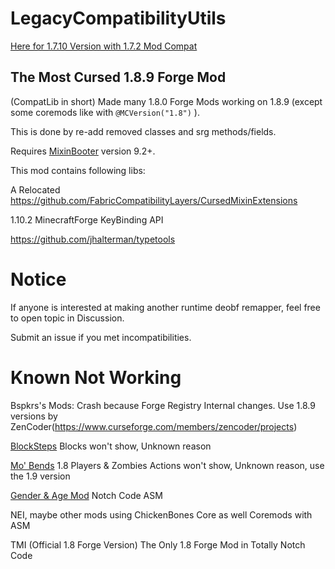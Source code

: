 # LegacyCompatibilityUtils

[Here for 1.7.10 Version with 1.7.2 Mod Compat](https://github.com/HowardZHY/LegacyCompatibilityUtils-1.7.10)

## The Most Cursed 1.8.9 Forge Mod

(CompatLib in short) Made many 1.8.0 Forge Mods working on 1.8.9 (except some coremods like with `@MCVersion("1.8")` ).

This is done by re-add removed classes and srg methods/fields.

Requires [MixinBooter](https://github.com/CleanroomMC/MixinBooter) version 9.2+.

This mod contains following libs:

A Relocated https://github.com/FabricCompatibilityLayers/CursedMixinExtensions

1.10.2 MinecraftForge KeyBinding API

https://github.com/jhalterman/typetools

# Notice

If anyone is interested at making another runtime deobf remapper, feel free to open topic in Discussion.

Submit an issue if you met incompatibilities.

# Known Not Working

Bspkrs's Mods: Crash because Forge Registry Internal changes.
Use 1.8.9 versions by ZenCoder(https://www.curseforge.com/members/zencoder/projects)

[BlockSteps](https://www.curseforge.com/minecraft/mc-mods/blocksteps)
Blocks won't show, Unknown reason

[Mo' Bends](https://www.curseforge.com/minecraft/mc-mods/mo-bends)
1.8 Players & Zombies Actions won't show, Unknown reason, use the 1.9 version

[Gender & Age Mod](https://www.curseforge.com/minecraft/mc-mods/gender)
Notch Code ASM

NEI, maybe other mods using ChickenBones Core as well
Coremods with ASM

TMI (Official 1.8 Forge Version)
The Only 1.8 Forge Mod in Totally Notch Code
